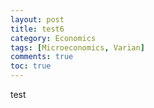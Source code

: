 ```yaml
---
layout: post
title: test6
category: Economics
tags: [Microeconomics, Varian]
comments: true
toc: true
---
```

test